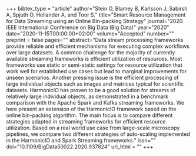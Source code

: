 +++
bibtex_type = "article"
author="Stein O, Blamey B, Karlsson J, Sabirsh A, Spjuth O, Hellander A, and Toor S."
title="Smart Resource Management for Data Streaming using an Online Bin-packing Strategy"
journal="2020 IEEE International Conference on Big Data (Big Data)"
year="2020"
date="2020-11-15T00:00:00+02:00"
volume="Accepted"
number=""
preprint = false
pages=""
abstract="Data stream processing frameworks provide reliable and efficient mechanisms for executing complex workflows over large datasets. A common challenge for the majority of currently available streaming frameworks is efficient utilization of resources. Most frameworks use static or semi-static settings for resource utilization that work well for established use cases but lead to  marginal improvements for unseen scenarios. Another pressing issue is the efficient processing of large individual objects such as images and matrices typical for scientific datasets. HarmonicIO has proven to be a good solution for streams of relatively large individual objects, as demonstrated in a benchmark comparison with the Apache Spark and Kafka streaming frameworks. We here present an extension of the HarmonicIO framework based on the online bin-packing algorithm. The main focus is to compare different strategies adapted in streaming frameworks for efficient resource utilization. Based on a real world use case from large-scale microscopy pipelines, we compare two different strategies of auto-scaling implemented in the HarmonicIO and Spark Streaming frameworks."
issn=""
doi="10.1109/BigData50022.2020.937824"
url_html = ""
+++
